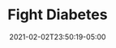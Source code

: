 ---
title: "Fight Diabetes"
date: 2021-02-02T23:50:19-05:00
draft: false
images:
- "img/wildwoodhealth.org_fight-diabetes.jpg"
link: "https://wildwoodhealth.org/fight-diabetes/"
categories:
- "Svelte"
---
